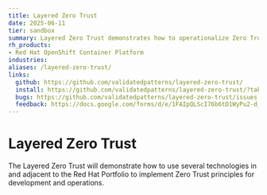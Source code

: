 ```yaml
---
title: Layered Zero Trust
date: 2025-06-11
tier: sandbox
summary: Layered Zero Trust demonstrates how to operationalize Zero Trust security principles when using products in the Red Hat Portfolio
rh_products:
- Red Hat OpenShift Container Platform
industries:
aliases: /layered-zero-trust/
links:
  github: https://github.com/validatedpatterns/layered-zero-trust/
  install: https://github.com/validatedpatterns/layered-zero-trust/?tab=readme-ov-file#getting-started
  bugs: https://github.com/validatedpatterns/layered-zero-trust/issues
  feedback: https://docs.google.com/forms/d/e/1FAIpQLScI76b6tD1WyPu2-d_9CCVDr3Fu5jYERthqLKJDUGwqBg7Vcg/viewform
---
```


# Layered Zero Trust

The Layered Zero Trust will demonstrate how to use several technologies in and adjacent to the Red Hat Portfolio
to implement Zero Trust principles for development and operations.
